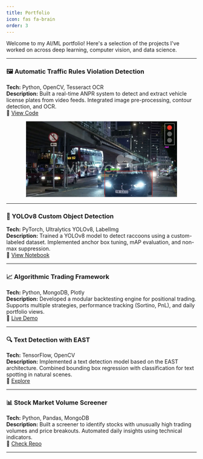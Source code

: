 ```yaml
---
title: Portfolio
icon: fas fa-brain
order: 3
---
```


Welcome to my AI/ML portfolio! Here's a selection of the projects I've worked on across deep learning, computer vision, and data science.

---

### 🖼️ Automatic Traffic Rules Violation Detection
**Tech:** Python, OpenCV, Tesseract OCR  
**Description:** Built a real-time ANPR system to detect and extract vehicle license plates from video feeds. Integrated image pre-processing, contour detection, and OCR.  
🔗 [View Code](https://github.com/your-username/anpr-project)
<p align="center">
  <img src="/assets/img/BlackCar.png" alt="Traffic Rule Violation" width="400"/>
</p>

---

### 🧠 YOLOv8 Custom Object Detection
**Tech:** PyTorch, Ultralytics YOLOv8, LabelImg  
**Description:** Trained a YOLOv8 model to detect raccoons using a custom-labeled dataset. Implemented anchor box tuning, mAP evaluation, and non-max suppression.  
🔗 [View Notebook](https://github.com/your-username/yolov8-raccoon)

---

### 📈 Algorithmic Trading Framework
**Tech:** Python, MongoDB, Plotly  
**Description:** Developed a modular backtesting engine for positional trading. Supports multiple strategies, performance tracking (Sortino, PnL), and daily portfolio views.  
🔗 [Live Demo](https://github.com/your-username/trading-framework)

---

### 🔍 Text Detection with EAST
**Tech:** TensorFlow, OpenCV  
**Description:** Implemented a text detection model based on the EAST architecture. Combined bounding box regression with classification for text spotting in natural scenes.  
🔗 [Explore](https://github.com/your-username/east-text-detector)

---

### 📊 Stock Market Volume Screener
**Tech:** Python, Pandas, MongoDB  
**Description:** Built a screener to identify stocks with unusually high trading volumes and price breakouts. Automated daily insights using technical indicators.  
🔗 [Check Repo](https://github.com/your-username/stock-volume-analyzer)

---